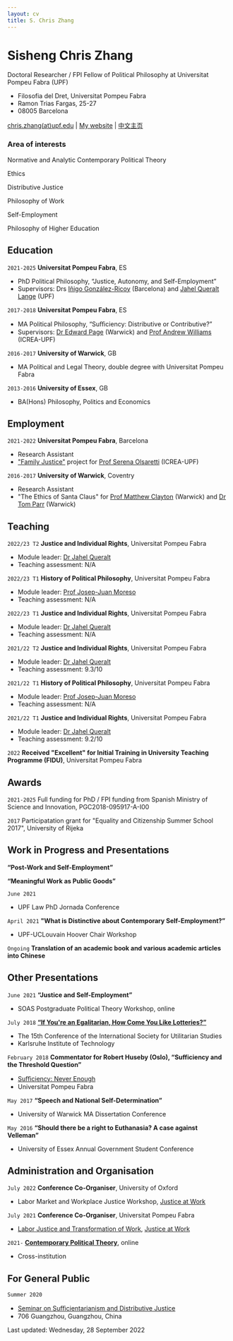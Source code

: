 ```yaml
---
layout: cv
title: S. Chris Zhang 
---
```

# Sisheng Chris Zhang

Doctoral Researcher / FPI Fellow of Political Philosophy at Universitat Pompeu Fabra (UPF)

- Filosofia del Dret, Universitat Pompeu Fabra
- Ramon Trias Fargas, 25-27
- 08005 Barcelona

<div id="webaddress">
<a href="mailto:chris.zhangATupf.edug">chris.zhang(at)upf.edu</a>
| <a href="http://czhang.uk">My website</a>
| <a href="http://sishengzhang.com">中文主页</a> 
</div>


<!--
## Currently

Standing on the shoulders of giants
-->

### Area of interests 

Normative and Analytic Contemporary Political Theory

Ethics

Distributive Justice

Philosophy of Work

Self-Employment

Philosophy of Higher Education

## Education

`2021-2025`
__Universitat Pompeu Fabra__, ES

- PhD Political Philosophy, “Justice, Autonomy, and Self-Employment”
- Supervisors: Drs [Iñigo González-Ricoy](https://www.igonzalezricoy.com) (Barcelona) and [Jahel Queralt Lange](https://www.upf.edu/web/jahel-queralt) (UPF)

`2017-2018`
__Universitat Pompeu Fabra__, ES

- MA Political Philosophy, “Suﬃciency: Distributive or Contributive?”
- Supervisors: [Dr Edward Page](https://warwick.ac.uk/fac/soc/pais/people/page/) (Warwick) and [Prof Andrew Williams](https://www.icrea.cat/Web/ScientificStaff/Andrew-Williams-503) (ICREA-UPF)

`2016-2017`
__University of Warwick__, GB

- MA Political and Legal Theory, double degree with Universitat Pompeu Fabra

`2013-2016`
__University of Essex__, GB

- BA(Hons) Philosophy, Politics and Economics



<!--
## Publications

 A list is also available [online](http://scholar.google.co.uk/citations?user=LTOTl0YAAAAJ)

### Journals

`1669`
Newton Sir I, De analysi per æquationes numero terminorum infinitas. 

`1669`
Lectiones opticæ.

etc. etc. etc.

### Patents

`2012`
Infinitesimal calculus for solutions to physics problems, [SMBC](http://www.techdirt.com/articles/20121011/09312820678/if-patents-had-been-around-time-newton.shtml) patent 001

-->

## Employment

`2021-2022`
__Universitat Pompeu Fabra__, Barcelona

- Research Assistant
- ["Family Justice"](https://www.demographyethicsandpublicpolicy.org/) project for [Prof Serena Olsaretti](https://www.upf.edu/web/filosofiapolitica/entry/-/-/76891/adscripcion/maria-serena-olsaretti) (ICREA-UPF)

`2016-2017`
__University of Warwick__, Coventry

- Research Assistant
- "The Ethics of Santa Claus" for [Prof Matthew Clayton](https://warwick.ac.uk/fac/soc/pais/people/clayton/) (Warwick) and [Dr Tom Parr](https://warwick.ac.uk/fac/soc/pais/people/parr/) (Warwick)



## Teaching

`2022/23 T2`
__Justice and Individual Rights__, Universitat Pompeu Fabra
- Module leader: [Dr Jahel Queralt](https://www.upf.edu/web/jahel-queralt)
- Teaching assessment: N/A


`2022/23 T1`
__History of Political Philosophy__, Universitat Pompeu Fabra
- Module leader: [Prof Josep-Juan Moreso](https://www.upf.edu/web/moreso)
- Teaching assessment: N/A

`2022/23 T1`
__Justice and Individual Rights__, Universitat Pompeu Fabra
- Module leader: [Dr Jahel Queralt](https://www.upf.edu/web/jahel-queralt)
- Teaching assessment: N/A

`2021/22 T2`
__Justice and Individual Rights__, Universitat Pompeu Fabra
- Module leader: [Dr Jahel Queralt](https://www.upf.edu/web/jahel-queralt)
- Teaching assessment: 9.3/10


`2021/22 T1`
__History of Political Philosophy__, Universitat Pompeu Fabra
- Module leader: [Prof Josep-Juan Moreso](https://www.upf.edu/web/moreso)
- Teaching assessment: N/A

`2021/22 T1`
__Justice and Individual Rights__, Universitat Pompeu Fabra
- Module leader: [Dr Jahel Queralt](https://www.upf.edu/web/jahel-queralt)
- Teaching assessment: 9.2/10

`2022`
__Received "Excellent" for Initial Training in University Teaching Programme (FIDU)__, Universitat Pompeu Fabra

## Awards

`2021-2025`
Full funding for PhD / FPI funding from Spanish Ministry of Science and Innovation, PGC2018-095917-A-I00

`2017` 
Participatation grant for "Equality and Citizenship Summer School 2017", University of Rijeka 

<!--
## Member of

[__Justice at Work__](https://www.upf.edu/web/justwork), Universitat Pompeu Fabra
-->




## Work in Progress and Presentations

__“Post-Work and Self-Employment”__


__“Meaningful Work as Public Goods”__

`June 2021`
- UPF Law PhD Jornada Conference

`April 2021`
__"What is Distinctive about Contemporary Self-Employment?”__
- UPF-UCLouvain Hoover Chair Workshop

`Ongoing`
__Translation of an academic book and various academic articles into Chinese__


## Other Presentations

`June 2021`
__“Justice and Self-Employment”__
- SOAS Postgraduate Political Theory Workshop, online

`July 2018`
__[“If You're an Egalitarian, How Come You Like Lotteries?”](https://www.isus2018.de/menu/programme/talks-abstracts/)__
- The 15th Conference of the International Society for Utilitarian Studies
- Karlsruhe Institute of Technology


`February 2018`
__Commentator for Robert Huseby (Oslo), “Sufficiency and the Threshold Question”__
- [Suﬃciency: Never Enough](https://www.upf.edu/web/dret/inici/-/asset_publisher/UzFOsEsEfEfx/content/id/146449794/maximized#.YgA19i8w1B1)
- Universitat Pompeu Fabra

`May 2017`
__“Speech and National Self-Determination”__
- University of Warwick MA Dissertation Conference

`May 2016`
__“Should there be a right to Euthanasia? A case against Velleman”__
- University of Essex Annual Government Student Conference


## Administration and Organisation

`July 2022`
__Conference Co-Organiser__, University of Oxford
- Labor Market and Workplace Justice Workshop, [Justice at Work](https://www.upf.edu/web/justwork)

`July 2021`
__Conference Co-Organiser__, Universitat Pompeu Fabra
- [Labor Justice and Transformation of Work](http://transformationofwork.weebly.com), [Justice at Work](https://www.upf.edu/web/justwork)

`2021-`
[__Contemporary Political Theory__](http://cpt.czhang.uk), online
- Cross-institution


## For General Public
`Summer 2020`
- [Seminar on Suﬃcientarianism and Distributive Justice](https://mp.weixin.qq.com/s/5xxvQSQIhDXUpSA72_xzdA)
- 706 Guangzhou, Guangzhou, China


Last updated: Wednesday, 28 September 2022


